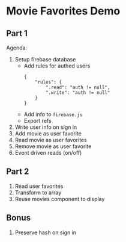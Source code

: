 Movie Favorites Demo
===

## Part 1

Agenda:

1. Setup firebase database
    * Add rules for authed users
        ```
        {
            "rules": {
                ".read": "auth != null",
                ".write": "auth != null"
            }
        }
        ```
    * Add info to `firebase.js`
    * Export refs
1. Write user info on sign in
1. Add movie as user favorite
1. Read movie as user favorites
1. Remove movie as user favorite
1. Event driven reads (on/off)

## Part 2

1. Read user favorites
1. Transform to array
1. Reuse movies component to display

## Bonus

1. Preserve hash on sign in